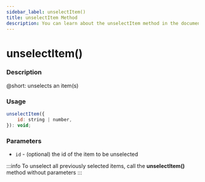 ```yaml
---
sidebar_label: unselectItem()
title: unselectItem Method
description: You can learn about the unselectItem method in the documentation of the DHTMLX JavaScript To Do List library. Browse developer guides and API reference, try out code examples and live demos, and download a free 30-day evaluation version of DHTMLX To Do List.
---
```


# unselectItem()

### Description

@short: unselects an item(s)

### Usage

~~~js
unselectItem({
    id: string | number,
}): void;
~~~

### Parameters

- `id` - (optional) the id of the item to be unselected

:::info
To unselect all previously selected items, call the **unselectItem()** method without parameters
:::